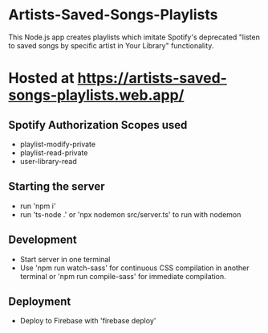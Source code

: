 # Artists-Saved-Songs-Playlists

This Node.js app creates playlists which imitate Spotify's deprecated "listen to saved songs by specific artist in Your Library" functionality.

# Hosted at https://artists-saved-songs-playlists.web.app/

## Spotify Authorization Scopes used

- playlist-modify-private
- playlist-read-private
- user-library-read

## Starting the server

- run 'npm i'
- run 'ts-node .' or 'npx nodemon src/server.ts' to run with nodemon

## Development

- Start server in one terminal
- Use 'npm run watch-sass' for continuous CSS compilation in another terminal
  or 'npm run compile-sass' for immediate compilation.

## Deployment

- Deploy to Firebase with 'firebase deploy'

